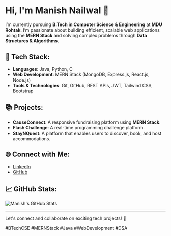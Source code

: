 # Hi, I'm Manish Nailwal 👋

I’m currently pursuing **B.Tech in Computer Science & Engineering** at **MDU Rohtak**. I’m passionate about building efficient, scalable web applications using the **MERN Stack** and solving complex problems through **Data Structures & Algorithms**.

## 🚀 Tech Stack:
- **Languages**: Java, Python, C
- **Web Development**: MERN Stack (MongoDB, Express.js, React.js, Node.js)
- **Tools & Technologies**: Git, GitHub, REST APIs, JWT, Tailwind CSS, Bootstrap

## 📚 Projects:
- **CauseConnect**: A responsive fundraising platform using **MERN Stack**.
- **Flash Challenge**: A real-time programming challenge platform.
- **StayNQuest**: A platform that enables users to discover, book, and host accommodations.

## 🌐 Connect with Me:
- [LinkedIn](https://www.linkedin.com/in/manish-nailwal)
- [GitHub](https://github.com/Manish-Nailwal)

## 📈 GitHub Stats:
![Manish's GitHub Stats](https://github-readme-stats.vercel.app/api?username=Manish-Nailwal&show_icons=true&count_private=true&hide=prs)

---

Let's connect and collaborate on exciting tech projects! 🤝

#BTechCSE #MERNStack #Java #WebDevelopment #DSA

